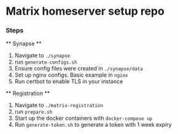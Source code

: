 # Matrix homeserver setup repo


### Steps

** Synapse **

1. Navigate to `./synapse`
2. run `generate-configs.sh`
3. Ensure config files were created in `./synapse/data`
4. Set up nginx configs. Basic example in `nginx`
5. Run certbot to enable TLS in your instance

** Registration **

1. Navigate to `./matrix-registration`
2. run `prepare.sh`
3. Start up the docker containers with `docker-compose up`
4. Run `generate-token.sh` to generate a token with 1 week expiry
